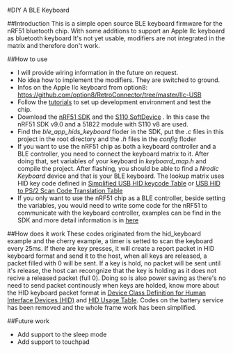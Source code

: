 #DIY A BLE Keyboard

##Introduction
This is a simple open source BLE keyboard firmware for the nRF51 bluetooth chip.
With some additions to support an Apple IIc keyboard as bluetooth keyboard
It's not yet usable, modifiers are not integrated in the matrix and therefore don't work.

##How to use
* I will provide wiring information in the future on request. 
* No idea how to implement the modifiers. They are switched to ground.
* Infos on the Apple IIc keyboard from option8: https://github.com/option8/RetroConnector/tree/master/IIc-USB
* Follow the [tutorials](https://devzone.nordicsemi.com/tutorials/) to set up development environment
and test the chip.
* Download the [nRF51 SDK](https://developer.nordicsemi.com/) and 
the [S110 SoftDevice](http://www.nordicsemi.com/eng/Products/Bluetooth-Smart-Bluetooth-low-energy/nRF51822)
. In this case the nRF51 SDK v9.0 and a 51822 module with S110 v8 are used.
* Find the *ble_app_hids_keyboard* floder in the SDK, put the *.c* files in this project 
in the root directory and the *.h* files in the *config* floder 
* If you want to use the nRF51 chip as both a keyboard controller and a BLE controller, 
you need to connect the keyboard matrix to it. After doing that, set variables of your 
keyboard in *keyboard_map.h* and compile the project. After flashing, you should be able
to find a *Nrodic Keyboard* device and that is your BLE keyboard. The lookup matrix uses 
HID key code defined in
[Simplified USB HID keycode Table](http://www.mindrunway.ru/IgorPlHex/USBKeyScan.pdf)
or [USB HID to PS/2 Scan Code Translation Table](http://www.hiemalis.org/~keiji/PC/scancode-translate.pdf)
* If you only want to use the nRF51 chip as a BLE controller, beside setting the variables, 
you would need to write some code for the nRF51 to communicate with the keyboard controller,
examples can be find in the SDK and more detail information is in
[here](http://infocenter.nordicsemi.com/index.jsp)

##How does it work
These codes originated from the hid_keyboard example and the cherry example, a timer is 
setted to scan the keyboard every 25ms. If there are key presses, it will create a report 
packet in HID keyboard format and send it to the host, when all keys are released, a packet
filled with 0 will be sent. If a key is hold, no packet will be sent until it's release, 
the host can recongnize that the key is holding as it does not recive a released packet
(full 0). Doing so is also power saving as there's no need to send packet continously when
keys are holded, know more about the HID keyboard packet format in
[Device Class Definition for Human Interface Devices (HID)](http://www.usb.org/developers/hidpage/HID1_11.pdf)
 and  [HID Usage Table](http://www.usb.org/developers/hidpage/Hut1_12v2.pdf). Codes on 
 the battery service has been removed and the whole frame work has been simplified.
 
##Future work
 * Add support to the sleep mode
 * Add support to touchpad
